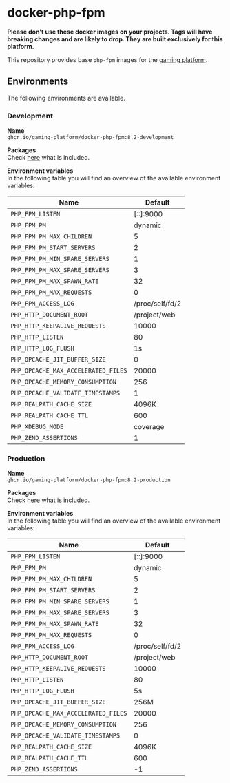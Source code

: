# docker-php-fpm

__Please don't use these docker images on your projects.
Tags will have breaking changes and are likely to drop.
They are built exclusively for this platform.__

This repository provides base `php-fpm` images for the
[gaming platform](https://github.com/gaming-platform).

## Environments

The following environments are available.

### Development

__Name__  
`ghcr.io/gaming-platform/docker-php-fpm:8.2-development`

__Packages__  
Check
[here](/install-dependencies.sh)
what is included.

__Environment variables__  
In the following table you will find an overview of the available environment variables:

| Name                                | Default         |
|-------------------------------------|-----------------|
| `PHP_FPM_LISTEN`                    | [::]:9000       |
| `PHP_FPM_PM`                        | dynamic         |
| `PHP_FPM_PM_MAX_CHILDREN`           | 5               |
| `PHP_FPM_PM_START_SERVERS`          | 2               |
| `PHP_FPM_PM_MIN_SPARE_SERVERS`      | 1               |
| `PHP_FPM_PM_MAX_SPARE_SERVERS`      | 3               |
| `PHP_FPM_PM_MAX_SPAWN_RATE`         | 32              |
| `PHP_FPM_PM_MAX_REQUESTS`           | 0               |
| `PHP_FPM_ACCESS_LOG`                | /proc/self/fd/2 |
| `PHP_HTTP_DOCUMENT_ROOT`            | /project/web    |
| `PHP_HTTP_KEEPALIVE_REQUESTS`       | 10000           |
| `PHP_HTTP_LISTEN`                   | 80              |
| `PHP_HTTP_LOG_FLUSH`                | 1s              |
| `PHP_OPCACHE_JIT_BUFFER_SIZE`       | 0               |
| `PHP_OPCACHE_MAX_ACCELERATED_FILES` | 20000           |
| `PHP_OPCACHE_MEMORY_CONSUMPTION`    | 256             |
| `PHP_OPCACHE_VALIDATE_TIMESTAMPS`   | 1               |
| `PHP_REALPATH_CACHE_SIZE`           | 4096K           |
| `PHP_REALPATH_CACHE_TTL`            | 600             |
| `PHP_XDEBUG_MODE`                   | coverage        |
| `PHP_ZEND_ASSERTIONS`               | 1               |

### Production

__Name__  
`ghcr.io/gaming-platform/docker-php-fpm:8.2-production`

__Packages__  
Check
[here](/install-dependencies.sh)
what is included.

__Environment variables__  
In the following table you will find an overview of the available environment variables:

| Name                                | Default         |
|-------------------------------------|-----------------|
| `PHP_FPM_LISTEN`                    | [::]:9000       |
| `PHP_FPM_PM`                        | dynamic         |
| `PHP_FPM_PM_MAX_CHILDREN`           | 5               |
| `PHP_FPM_PM_START_SERVERS`          | 2               |
| `PHP_FPM_PM_MIN_SPARE_SERVERS`      | 1               |
| `PHP_FPM_PM_MAX_SPARE_SERVERS`      | 3               |
| `PHP_FPM_PM_MAX_SPAWN_RATE`         | 32              |
| `PHP_FPM_PM_MAX_REQUESTS`           | 0               |
| `PHP_FPM_ACCESS_LOG`                | /proc/self/fd/2 |
| `PHP_HTTP_DOCUMENT_ROOT`            | /project/web    |
| `PHP_HTTP_KEEPALIVE_REQUESTS`       | 10000           |
| `PHP_HTTP_LISTEN`                   | 80              |
| `PHP_HTTP_LOG_FLUSH`                | 5s              |
| `PHP_OPCACHE_JIT_BUFFER_SIZE`       | 256M            |
| `PHP_OPCACHE_MAX_ACCELERATED_FILES` | 20000           |
| `PHP_OPCACHE_MEMORY_CONSUMPTION`    | 256             |
| `PHP_OPCACHE_VALIDATE_TIMESTAMPS`   | 0               |
| `PHP_REALPATH_CACHE_SIZE`           | 4096K           |
| `PHP_REALPATH_CACHE_TTL`            | 600             |
| `PHP_ZEND_ASSERTIONS`               | -1              |
